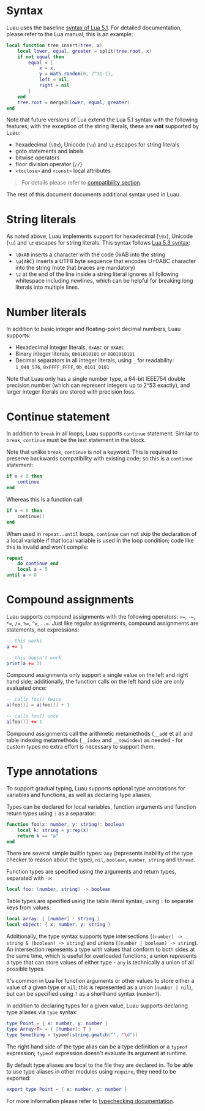 Syntax
======

Luau uses the baseline [syntax of Lua 5.1](https://www.lua.org/manual/5.1/manual.html#2). For detailed documentation, please refer to the Lua manual, this is an example:

```lua
local function tree_insert(tree, x)
    local lower, equal, greater = split(tree.root, x)
    if not equal then
        equal = {
            x = x,
            y = math.random(0, 2^31-1),
            left = nil,
            right = nil
        }
    end
    tree.root = merge3(lower, equal, greater)
end
```

Note that future versions of Lua extend the Lua 5.1 syntax with the following features; with the exception of the string literals, these are **not** supported by Luau:

- hexadecimal (`\0x`), Unicode (`\u`) and `\z` escapes for string literals
- goto statements and labels
- bitwise operators
- floor division operator (`//`)
- `<toclose>` and `<const>` local attributes

> For details please refer to [compatibility section](compatibility.md).

The rest of this document documents additional syntax used in Luau.

String literals
===============

As noted above, Luau implements support for hexadecimal (`\0x`), Unicode (`\u`) and `\z` escapes for string literals. This syntax follows [Lua 5.3 syntax](https://www.lua.org/manual/5.3/manual.html#3.1):

- `\0xAB` inserts a character with the code 0xAB into the string
- `\u{ABC}` inserts a UTF8 byte sequence that encodes U+0ABC character into the string (note that braces are mandatory)
- `\z` at the end of the line inside a string literal ignores all following whitespace including newlines, which can be helpful for breaking long literals into multiple lines.

Number literals
===============

In addition to basic integer and floating-point decimal numbers, Luau supports:

- Hexadecimal integer literals, `0xABC` or `0XABC`
- Binary integer literals, `0b01010101` or `0B01010101`
- Decimal separators in all integer literals, using `_` for readability: `1_048_576`, `0xFFFF_FFFF`, `0b_0101_0101`

Note that Luau only has a single number type, a 64-bit IEEE754 double precision number (which can represent integers up to 2^53 exactly), and larger integer literals are stored with precision loss.

Continue statement
==================

In addition to `break` in all loops, Luau supports `continue` statement. Similar to `break`, `continue` must be the last statement in the block.

Note that unlike `break`, `continue` is not a keyword. This is required to preserve backwards compatibility with existing code; so this is a `continue` statement:

```lua
if x < 0 then
    continue
end
```

Whereas this is a function call:

```lua
if x < 0 then
    continue()
end
```

When used in `repeat..until` loops, `continue` can not skip the declaration of a local variable if that local variable is used in the loop condition; code like this is invalid and won't compile:

```lua
repeat
    do continue end
    local a = 5
until a > 0
```

Compound assignments
====================

Luau supports compound assignments with the following operators: `+=`, `-=`, `*=`, `/=`, `%=`, `^=`, `..=`. Just like regular assignments, compound assignments are statements, not expressions:

```lua
-- this works
a += 1

-- this doesn't work
print(a += 1)
```

Compound assignments only support a single value on the left and right hand side; additionally, the function calls on the left hand side are only evaluated once:

```lua
-- calls foo() twice
a[foo()] = a[foo()] + 1

-- calls foo() once
a[foo()] += 1
```

Compound assignments call the arithmetic metamethods (`__add` et al) and table indexing metamethods (`__index` and `__newindex`) as needed - for custom types no extra effort is necessary to support them.

Type annotations
================

To support gradual typing, Luau supports optional type annotations for variables and functions, as well as declaring type aliases.

Types can be declared for local variables, function arguments and function return types using `:` as a separator:

```lua
function foo(x: number, y: string): boolean
    local k: string = y:rep(x)
    return k == "a"
end
```

There are several simple builtin types: `any` (represents inability of the type checker to reason about the type), `nil`, `boolean`, `number`, `string` and `thread`.

Function types are specified using the arguments and return types, separated with `->`:

```lua
local foo: (number, string) -> boolean
```

Table types are specified using the table literal syntax, using `:` to separate keys from values:

```lua
local array: { [number] : string }
local object: { x: number, y: string }
```

Additionally, the type syntax supports type intersections (`(number) -> string & (boolean) -> string`) and unions (`(number | boolean) -> string`). An intersection represents a type with values that conform to both sides at the same time, which is useful for overloaded functions; a union represents a type that can store values of either type - `any` is technically a union of all possible types.

It's common in Lua for function arguments or other values to store either a value of a given type or `nil`; this is represented as a union (`number | nil`), but can be specified using `?` as a shorthand syntax (`number?`).

In addition to declaring types for a given value, Luau supports declaring type aliases via `type` syntax:

```lua
type Point = { x: number, y: number }
type Array<T> = { [number]: T }
type Something = typeof(string.gmatch("", "\d"))
```

The right hand side of the type alias can be a type definition or a `typeof` expression; `typeof` expression doesn't evaluate its argument at runtime.

By default type aliases are local to the file they are declared in. To be able to use type aliases in other modules using `require`, they need to be exported:

```lua
export type Point = { x: number, y: number }
```

For more information please refer to [typechecking documentation](typecheck.md).
